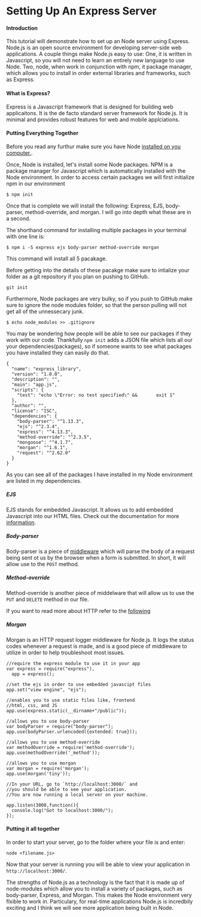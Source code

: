 Setting Up An Express Server
===
#### Introduction

This tutorial will demonstrate how to set up an Node server using Express. Node.js is an open source environment for developing server-side web applications. A couple things make Node.js easy to use: One, it is written in Javascript, so you will not need to learn an entirely new language to use Node. Two, node, when work in conjunction with npm, it package manager, which allows you to install in order external libraries and frameworks, such as Express.

#### What is Express?

Express is a Javascript framework that is designed for building web applicaitons. It is the de facto standard server  framework for Node.js. It is minimal and provides robust features for web and mobile applciations.

#### Putting Everything Together

Before you read any furthur make sure you have Node [installed on you computer.](https://nodejs.org/en/).

Once, Node is installed, let's install some Node packages. NPM is a package manager for Javascript which is automatically installed with the Node environment. In order to access certain packages we will first initialize npm in our environment

	$ npm init

Once that is complete we will install the following: Express, EJS, body-parser, method-override, and morgan. I will go into depth what these are in a second.

The shorthand command for installing multiple packages in your terminal with one line is:

	$ npm i -S express ejs body-parser method-override morgan
	
This command will install all 5 pacakage. 

Before getting into the details of these pacakge make sure to intialize your folder as a git repository if you plan on pushing to GitHub.

	git init
	
Furthermore, Node packages are very bulky, so if you push to GitHub make sure to ignore the node modules folder, so that the person pulling will not get all of the unnessecary junk.

	$ echo node_modules >> .gitignore
	
You may be wondering how people will be able to see our packages if they work with our code. Thankfully `npm init` adds a JSON file which lists all our your dependencies(packages), so if someone wants to see what packages you have installed they can easily do that.

	{
	  "name": "express_library",
	  "version": "1.0.0",
	  "description": "",
	  "main": "app.js",
	  "scripts": {
    	"test": "echo \"Error: no test specified\" && 		exit 1"
	  },
	  "author": "",
	  "license": "ISC",
	  "dependencies": {
    	"body-parser": "^1.13.3",
	    "ejs": "^2.3.4",
    	"express": "^4.13.3",
	    "method-override": "^2.3.5",
    	"mongoose": "^4.1.7",
	    "morgan": "^1.6.1",
    	"request": "^2.62.0"
	  }
	}

As you can see all of the packages I have installed in my Node environment are listed in my dependencies.


##### EJS

EJS stands for embedded Javascript. It allows us to add embedded Javascript into our HTML files. Check out the documentation for more [information](http://www.embeddedjs.com/).

##### Body-parser

Body-parser is a piece of [middleware](http://expressjs.com/guide/using-middleware.html) which will parse the body of a request being sent ot us by the browser when a form is submitted. In short, it will allow use to the `POST` method.

##### Method-override

Method-override is another piece of middelware that will allow us to use the `PUT` and `DELETE` method in our file.

If you want to read more about HTTP refer to the [following](http://code.tutsplus.com/tutorials/http-the-protocol-every-web-developer-must-know-part-1--net-31177)

##### Morgan

Morgan is an HTTP request logger middleware for Node.js. It logs the status codes whenever a request is made, and is a good piece of middleware to utilize in order to help troubleshoot most issues.

```
//require the express module to use it in your app
var express = require("express"),
  app = express();

//set the ejs in order to use embedded javascipt files
app.set("view engine", "ejs");

//enables you to use static files like, frontend
//html, css, and JS
app.use(express.static(__dirname+"/public"));

//allows you to use body-parser
var bodyParser = require("body-parser");
app.use(bodyParser.urlencoded({extended: true}));

//allows you to use method-override
var methodOverride = require('method-override');
app.use(methodOverride('_method'));

//allows you to use morgan
var morgan = require('morgan');
app.use(morgan('tiny'));

//In your URL, go to `http://localhost:3000/` and 
//you should be able to see your application.
//You are now running a local server on your machine.

app.listen(3000,function(){
  console.log("Got to localhost:3000/");
});
```
#### Putting it all together

In order to start your server, go to the folder where your file is and enter:

	node <filename.js>
	
Now that your server is running you will be able to view your application in `http://localhost:3000/`.

The strengths of Node.js as a technology is the fact that it is made up of node-modules which allow you to install a variety of packages, such as body-parser, Express, and Morgan. This makes the Node environment very flxible to work in. Particulary, for real-time applications Node.js is incredbily exciting and I think we will see more application being built in Node. 